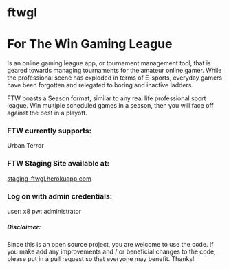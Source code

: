 ftwgl
=====

# For The Win Gaming League

Is an online gaming league app, or tournament management tool, that is geared towards managing tournaments for the amateur online gamer.
While the professional scene has exploded in terms of E-sports, everyday
gamers have been forgotten and relegated to boring and inactive ladders.

FTW boasts a Season format, similar to any real life professional sport league. Win multiple
scheduled games in a season, then you will face off against the best in a
playoff.

### FTW currently supports:
Urban Terror

### FTW Staging Site available at:
[staging-ftwgl.herokuapp.com](http://staging-ftwgl.herokuapp.com)

### Log on with admin credentials:
user: x8  pw: administrator

##### Disclaimer:
Since this is an open source project, you are welcome to use the code. If you make add any improvements and / or beneficial changes to the code, please put in a pull request so that everyone may benefit. Thanks!
